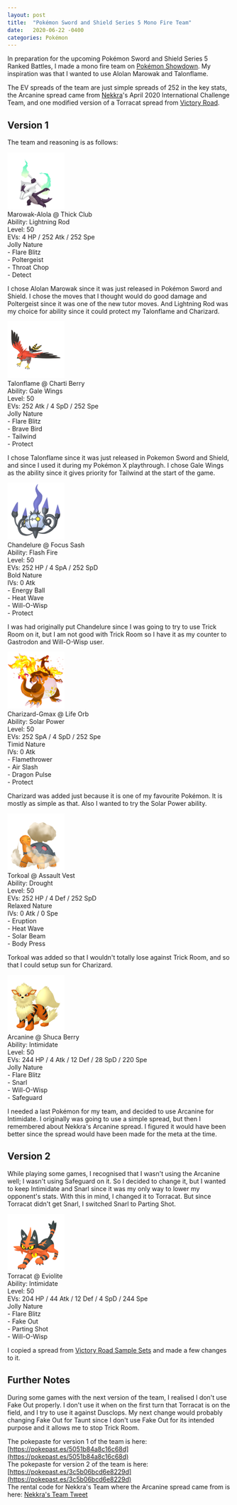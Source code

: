 ```yaml
---
layout: post
title:  "Pokémon Sword and Shield Series 5 Mono Fire Team"
date:   2020-06-22 -0400
categories: Pokémon
---
```

<link rel="stylesheet" href="/assets/pokemon.css">

In preparation for the upcoming Pokémon Sword and Shield Series 5 Ranked Battles, I made a mono fire team on [Pokémon Showdown](https://play.pokemonshowdown.com/). My inspiration was that I wanted to use Alolan Marowak and Talonflame.

The EV spreads of the team are just simple spreads of 252 in the key stats, the Arcanine spread came from [Nekkra](https://twitter.com/NekkraGaming)'s April 2020 International Challenge Team, and one modified version of a Torracat spread from [Victory Road](https://victoryroadvgc.com/).

## Version 1

The team and reasoning is as follows:

![Alolan Marowak](/images/pokemon/sprites/105-marowak-alolan.png) <br>
Marowak-Alola @ Thick Club <br>
Ability: Lightning Rod <br>
Level: 50 <br>
EVs: 4 HP / 252 Atk / 252 Spe <br>
Jolly Nature <br>
\- Flare Blitz <br>
\- Poltergeist <br>
\- Throat Chop <br>
\- Detect <br>

I chose Alolan Marowak since it was just released in Pokémon Sword and Shield. I chose the moves that I thought would do good damage and Poltergeist since it was one of the new tutor moves. And Lightning Rod was my choice for ability since it could protect my Talonflame and Charizard.

![Talonflame](/images/pokemon/sprites/663-talonflame.png) <br>
Talonflame @ Charti Berry <br>
Ability: Gale Wings <br>
Level: 50 <br>
EVs: 252 Atk / 4 SpD / 252 Spe <br>
Jolly Nature <br>
\- Flare Blitz <br>
\- Brave Bird <br>
\- Tailwind <br>
\- Protect <br>

I chose Talonflame since it was just released in Pokemon Sword and Shield, and since I used it during my Pokémon X playthrough. I chose Gale Wings as the ability since it gives priority for Tailwind at the start of the game.

![Chandelure](/images/pokemon/sprites/609-chandelure.png) <br>
Chandelure @ Focus Sash <br>
Ability: Flash Fire <br>
Level: 50 <br>
EVs: 252 HP / 4 SpA / 252 SpD <br>
Bold Nature <br>
IVs: 0 Atk <br>
\- Energy Ball <br>
\- Heat Wave <br>
\- Will-O-Wisp <br>
\- Protect <br>

I was had originally put Chandelure since I was going to try to use Trick Room on it, but I am not good with Trick Room so I have it as my counter to Gastrodon and Will-O-Wisp user.

![Gigantamax Charizard](/images/pokemon/sprites/006-charizard-gigantamax.png) <br>
Charizard-Gmax @ Life Orb <br>
Ability: Solar Power <br>
Level: 50 <br>
EVs: 252 SpA / 4 SpD / 252 Spe <br>
Timid Nature <br>
IVs: 0 Atk <br>
\- Flamethrower <br>
\- Air Slash <br>
\- Dragon Pulse <br>
\- Protect <br>

Charizard was added just because it is one of my favourite Pokémon. It is mostly as simple as that. Also I wanted to try the Solar Power ability.

![Torkoal](/images/pokemon/sprites/324-torkoal.png) <br>
Torkoal @ Assault Vest <br>
Ability: Drought <br>
Level: 50 <br>
EVs: 252 HP / 4 Def / 252 SpD <br>
Relaxed Nature <br>
IVs: 0 Atk / 0 Spe <br>
\- Eruption <br>
\- Heat Wave <br>
\- Solar Beam <br>
\- Body Press <br>

Torkoal was added so that I wouldn't totally lose against Trick Room, and so that I could setup sun for Charizard.

![Arcanine](/images/pokemon/sprites/059-arcanine.png) <br>
Arcanine @ Shuca Berry <br>
Ability: Intimidate <br>
Level: 50 <br>
EVs: 244 HP / 4 Atk / 12 Def / 28 SpD / 220 Spe <br>
Jolly Nature <br>
\- Flare Blitz <br>
\- Snarl <br>
\- Will-O-Wisp <br>
\- Safeguard <br>

I needed a last Pokémon for my team, and decided to use Arcanine for Intimidate. I originally was going to use a simple spread, but then I remembered about Nekkra's Arcanine spread. I figured it would have been better since the spread would have been made for the meta at the time.

## Version 2

While playing some games, I recognised that I wasn't using the Arcanine well; I wasn't using Safeguard on it. So I decided to change it, but I wanted to keep Intimidate and Snarl since it was my only way to lower my opponent's stats. With this in mind, I changed it to Torracat. But since Torracat didn't get Snarl, I switched Snarl to Parting Shot.

![Torracat](/images/pokemon/sprites/726-torracat.png) <br>
Torracat @ Eviolite  <br>
Ability: Intimidate  <br>
Level: 50  <br>
EVs: 204 HP / 44 Atk / 12 Def / 4 SpD / 244 Spe  <br>
Jolly Nature  <br>
\- Flare Blitz  <br>
\- Fake Out  <br>
\- Parting Shot  <br>
\- Will-O-Wisp  <br>

I copied a spread from [Victory Road Sample Sets](https://victoryroadvgc.com/sample-sets-vgc-2020-sword-shield/) and made a few changes to it.

## Further Notes

During some games with the next version of the team, I realised I don't use Fake Out properly. I don't use it when on the first turn that Torracat is on the field, and I try to use it against Dusclops. My next change would probably changing Fake Out for Taunt since I don't use Fake Out for its intended purpose and it allows me to stop Trick Room.


The pokepaste for version 1 of the team is here: [https://pokepast.es/5051b84a8c16c68d](https://pokepast.es/5051b84a8c16c68d) <br>
The pokepaste for version 2 of the team is here: [https://pokepast.es/3c5b06bcd6e8229d](https://pokepast.es/3c5b06bcd6e8229d) <br>
The rental code for Nekkra's Team where the Arcanine spread came from is here: [Nekkra's Team Tweet](https://twitter.com/NekkraGaming/status/1250881079843553280)
